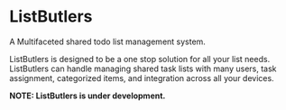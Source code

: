 # ListButlers
A Multifaceted shared todo list management system.

ListButlers is designed to be a one stop solution for all your list needs. ListButlers can handle managing shared task lists with many users, task assignment, categorized items, and integration across all your devices.

**NOTE: ListButlers is under development.**
